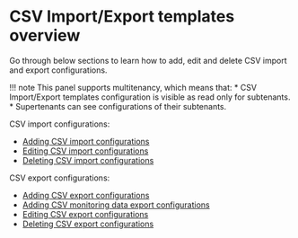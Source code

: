 # CSV Import/Export templates overview

Go through below sections to learn how to add, edit and delete CSV import and export configurations.

!!! note
    This panel supports multitenancy, which means that:
    * CSV Import/Export templates configuration is visible as read only for subtenants.
    * Supertenants can see configurations of their subtenants.

CSV import configurations:

  * [Adding CSV import configurations](Adding_CSV_import_configurations.html)
  * [Editing CSV import configurations](Editing_CSV_import_configurations.html)
  * [Deleting CSV import configurations](Deleting_CSV_import_configurations.html)

CSV export configurations:

  * [Adding CSV export configurations](Adding_CSV_export_configurations.html)
  * [Adding CSV monitoring data export configurations](Adding_CSV_export_configurations_for_monitoring.html)
  * [Editing CSV export configurations](Editing_CSV_export_configurations.html)
  * [Deleting CSV export configurations](Deleting_CSV_export_configurations.html)
